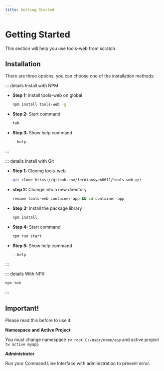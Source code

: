 ```yaml
---
title: Getting Started
---
```


# Getting Started

This section will help you use tools-web from scratch.

## Installation

There are three options, you can choose one of the installation methods:

::: details Install with NPM
- **Step 1:** Install tools-web on global
  ```bash
  npm install tools-web -g
  ```
- **Step 2:** Start command
  ```bash
  twb
  ```
- **Step 3:** Show help command
  ```bash
  --help
  ```
:::

::: details Install with Git
- **Step 1:** Cloning tools-web
  ```bash
  git clone https://github.com/ferdiansyah0611/tools-web.git
  ```
- **step 2:** Change into a new directory
  ```bash
  rename tools-web container-app && cd container-app
  ```
- **Step 3:** Install the package library
  ```bash
  npm install
  ```
- **Step 4:** Start command
  ```bash
  npm run start
  ```
- **Step 5:** Show help command
  ```bash
  --help
  ```
:::

::: details With NPX
```bash
npx twb
```
:::

## Important!

Please read this before to use it:

**Namespace and Active Project**

You must change namespace `tw root C:/user/name/app` and active project `tw active myapp`

**Administrator**

Run your Command Line Interface with administration to prevent error.
